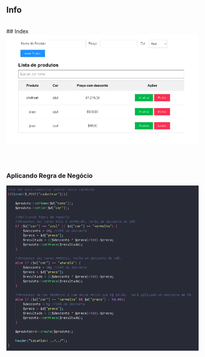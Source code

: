 
## Info



<div style="display: inline_block; margin-top: 2px">
 <br>
 ## Index
  <img align="center" alt="joao-HTML" src="https://raw.githubusercontent.com/joaocoutod/crud_poo_pdo/main/11.PNG?token=GHSAT0AAAAAAB2L3OBRUPUNEWADQRAKHE7IY24DIUA">
 
 <br><br>
 ### Aplicando Regra de Negócio
 
 <img align="center" alt="joao-HTML" src="https://raw.githubusercontent.com/joaocoutod/crud_poo_pdo/main/22.PNG?token=GHSAT0AAAAAAB2L3OBQ5JFH5XBX5RIZUC4CY24DI3Q">
 
</div>

